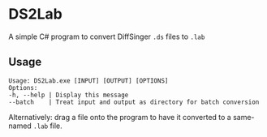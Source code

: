 # DS2Lab
A simple C# program to convert DiffSinger `.ds` files to `.lab`

## Usage
```
Usage: DS2Lab.exe [INPUT] [OUTPUT] [OPTIONS]
Options:
-h, --help | Display this message
--batch    | Treat input and output as directory for batch conversion
```

Alternatively: drag a file onto the program to have it converted to a same-named `.lab` file.